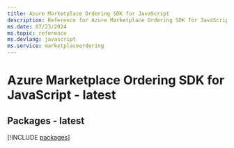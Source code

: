 ```yaml
---
title: Azure Marketplace Ordering SDK for JavaScript
description: Reference for Azure Marketplace Ordering SDK for JavaScript
ms.date: 07/23/2024
ms.topic: reference
ms.devlang: javascript
ms.service: marketplaceordering
---
```

# Azure Marketplace Ordering SDK for JavaScript - latest
## Packages - latest
[!INCLUDE [packages](marketplace-ordering-index.md)]